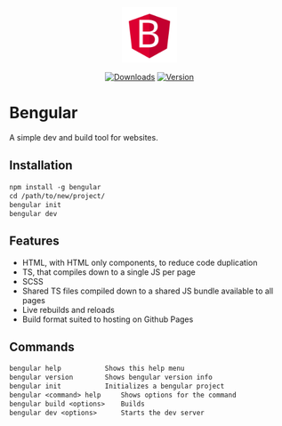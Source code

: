 <p align="center"><img width="100" src="https://raw.githubusercontent.com/BenTaylorPublic/bengular/main/logo.svg" alt="Bengular logo"></p>


<p align="center">
    <a href="https://npmcharts.com/compare/bengular"><img src="https://img.shields.io/npm/dm/bengular.svg?sanitize=true" alt="Downloads"></a>
    <a href="https://www.npmjs.com/package/bengular"><img src="https://img.shields.io/npm/v/bengular.svg?sanitize=true" alt="Version"></a>
</p>

# Bengular

A simple dev and build tool for websites.

## Installation

```
npm install -g bengular
cd /path/to/new/project/
bengular init
bengular dev
```

## Features

- HTML, with HTML only components, to reduce code duplication
- TS, that compiles down to a single JS per page
- SCSS
- Shared TS files compiled down to a shared JS bundle available to all pages
- Live rebuilds and reloads
- Build format suited to hosting on Github Pages

## Commands

```
bengular help			Shows this help menu
bengular version		Shows bengular version info
bengular init			Initializes a bengular project
bengular <command> help		Shows options for the command
bengular build <options>	Builds
bengular dev <options>		Starts the dev server
```